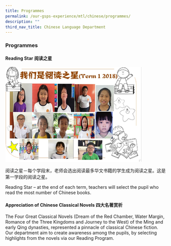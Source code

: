 ```yaml
---
title: Programmes
permalink: /our-gsps-experience/mtl/chinese/programmes/
description: ""
third_nav_title: Chinese Language Department
---
```


### **Programmes**
#### **Reading Star 阅读之星**

<img src="/images/chi1.jpg" style="width:85%">

阅读之星－每个学段末，老师会选出阅读最多华文书籍的学生成为阅读之星。这是第一学段的阅读之星。

Reading Star – at the end of each term, teachers will select the pupil who read the most number of Chinese books.

#### **Appreciation of Chinese Classical Novels 四大名著赏析**
The Four Great Classical Novels (Dream of the Red Chamber, Water Margin, Romance of the Three Kingdoms and Journey to the West) of the Ming and early Qing dynasties, represented a pinnacle of classical Chinese fiction.  Our department aim to create awareness among the pupils, by selecting highlights from the novels via our Reading Program.